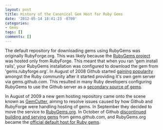 ```yaml
---
layout: post
title: History of the Canonical Gem Host for Ruby Gems
date: '2012-05-14 18:41:23 -0700'
categories:
- Gems
tags: []
comments: []
---
```


The default repository for downloading gems using RubyGems was originally
RubyForge.org. This was likely because the [RubyGems project][1] was hosted only
from RubyForge. This meant that when you ran 'gem install rails', your RubyGems
installation was configured to download the gem from 'gems.rubyforge.org'. In
August of 2008 Github started [gaining popularity][2] amongst the Ruby community
after it started providing it's own gem server via gems.github.com. This
resulted in many Ruby developers configuring RubyGems to use the Github server
as a [secondary source of gems][3].

In August of 2009 a new gem hosting repository came onto the scene known as
[GemCutter][4], aiming to resolve issues caused by how Github and RubyForge were
handling hosting of gems. In September they decided to move the service to
[RubyGems.org][5]. In October of Github
[discontinued building and serving gems][6] from gems.github.com, and
RubyGems.org became the [official default host for Ruby gems][7].

[1]: https://rubyforge.org/projects/rubygems/
[2]: http://www.binarylogic.com/2008/08/31/rubyforge-overshadowed-by-github/
[3]: http://www.infoq.com/news/2008/08/gems-from-rubyforge-and-github
[4]: http://www.rubyinside.com/gemcutter-a-fast-and-easy-approach-to-ruby-gem-hosting-2281.html
[5]: http://update.gemcutter.org/2009/09/25/kinetic-energy.html
[6]: https://github.com/blog/515-gem-building-is-defunct
[7]: http://update.gemcutter.org/2009/10/26/transition.html
